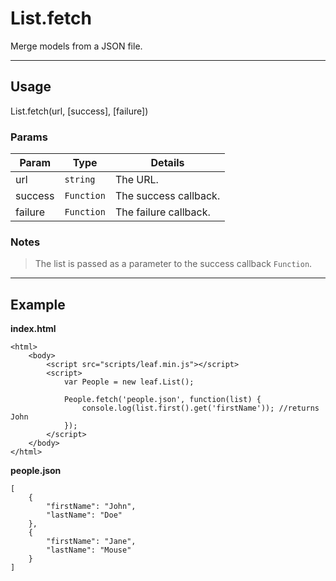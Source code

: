 # List.fetch

Merge models from a JSON file.

----------------------------------------------------------------------

## Usage

List.fetch(url, [success], [failure])

### Params

| Param           | Type          | Details                          |
| --------------- | ------------- | -------------------------------- |
| url             | `string`      | The URL.                         |
| success         | `Function`    | The success callback.            |
| failure         | `Function`    | The failure callback.            |

### Notes

> The list is passed as a parameter to the success callback `Function`.

----------------------------------------------------------------------

## Example

**index.html**

	<html>	
		<body>
			<script src="scripts/leaf.min.js"></script>
			<script>	
				var People = new leaf.List();

				People.fetch('people.json', function(list) {
					console.log(list.first().get('firstName')); //returns John
				});
			</script>
		</body>
	</html>	

**people.json**

	[  
		{  
			"firstName": "John",
			"lastName": "Doe"
		},
		{  
			"firstName": "Jane",
			"lastName": "Mouse"
		}
	]